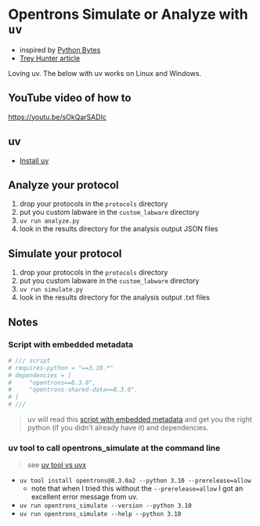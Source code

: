 # Opentrons Simulate or Analyze with `uv`

- inspired by [Python Bytes](https://pythonbytes.fm/episodes/show/415/just-put-the-fries-in-the-bag-bro)
- [Trey Hunter article](https://treyhunner.com/2024/12/lazy-self-installing-python-scripts-with-uv/?featured_on=pythonbytes)

Loving uv.  The below with uv works on Linux and Windows.

## YouTube video of how to

<https://youtu.be/sOkQarSADIc>

## uv

- [Install uv](https://docs.astral.sh/uv/getting-started/installation/)

## Analyze your protocol

1. drop your protocols in the `protocols` directory
1. put you custom labware in the `custom_labware` directory
1. `uv run analyze.py`
1. look in the results directory for the analysis output JSON files

## Simulate your protocol

1. drop your protocols in the `protocols` directory
1. put you custom labware in the `custom_labware` directory
1. `uv run simulate.py`
1. look in the results directory for the analysis output .txt files

## Notes

### Script with embedded metadata

```python
# /// script
# requires-python = "==3.10.*"
# dependencies = [
#     "opentrons==8.3.0",
#     "opentrons-shared-data==8.3.0",
# ]
# ///
```

> uv will read this [script with embedded metadata](https://packaging.python.org/en/latest/specifications/inline-script-metadata/#example) and get you the right python (if you didn't already have it) and dependencies.

### uv tool to call opentrons_simulate at the command line

> see [uv tool vs uvx](https://docs.astral.sh/uv/concepts/tools/#tool-environments)

- `uv tool install opentrons@8.3.0a2 --python 3.10 --prerelease=allow`
  - note that when I tried this without the `--prerelease=allow` I got an excellent error message from uv.
- `uv run opentrons_simulate --version --python 3.10`
- `uv run opentrons_simulate --help --python 3.10`

